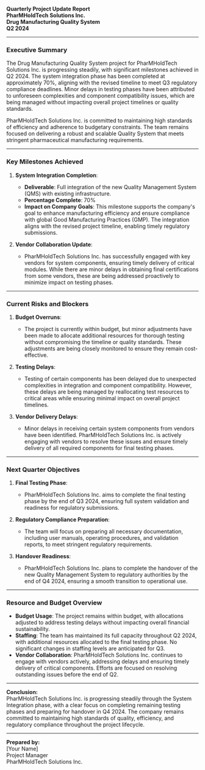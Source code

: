 

**Quarterly Project Update Report**  
**PharMHoldTech Solutions Inc.**  
**Drug Manufacturing Quality System**  
**Q2 2024**

---

### **Executive Summary**

The Drug Manufacturing Quality System project for PharMHoldTech Solutions Inc. is progressing steadily, with significant milestones achieved in Q2 2024. The system integration phase has been completed at approximately 70%, aligning with the revised timeline to meet Q3 regulatory compliance deadlines. Minor delays in testing phases have been attributed to unforeseen complexities and component compatibility issues, which are being managed without impacting overall project timelines or quality standards.

PharMHoldTech Solutions Inc. is committed to maintaining high standards of efficiency and adherence to budgetary constraints. The team remains focused on delivering a robust and scalable Quality System that meets stringent pharmaceutical manufacturing requirements.

---

### **Key Milestones Achieved**

1. **System Integration Completion**:  
   - **Deliverable**: Full integration of the new Quality Management System (QMS) with existing infrastructure.  
   - **Percentage Complete**: 70%  
   - **Impact on Company Goals**: This milestone supports the company's goal to enhance manufacturing efficiency and ensure compliance with global Good Manufacturing Practices (GMP). The integration aligns with the revised project timeline, enabling timely regulatory submissions.

2. **Vendor Collaboration Update**:  
   - PharMHoldTech Solutions Inc. has successfully engaged with key vendors for system components, ensuring timely delivery of critical modules. While there are minor delays in obtaining final certifications from some vendors, these are being addressed proactively to minimize impact on testing phases.

---

### **Current Risks and Blockers**

1. **Budget Overruns**:  
   - The project is currently within budget, but minor adjustments have been made to allocate additional resources for thorough testing without compromising the timeline or quality standards. These adjustments are being closely monitored to ensure they remain cost-effective.

2. **Testing Delays**:  
   - Testing of certain components has been delayed due to unexpected complexities in integration and component compatibility. However, these delays are being managed by reallocating test resources to critical areas while ensuring minimal impact on overall project timelines.

3. **Vendor Delivery Delays**:  
   - Minor delays in receiving certain system components from vendors have been identified. PharMHoldTech Solutions Inc. is actively engaging with vendors to resolve these issues and ensure timely delivery of all required components for final testing phases.

---

### **Next Quarter Objectives**

1. **Final Testing Phase**:  
   - PharMHoldTech Solutions Inc. aims to complete the final testing phase by the end of Q3 2024, ensuring full system validation and readiness for regulatory submissions.

2. **Regulatory Compliance Preparation**:  
   - The team will focus on preparing all necessary documentation, including user manuals, operating procedures, and validation reports, to meet stringent regulatory requirements.

3. **Handover Readiness**:  
   - PharMHoldTech Solutions Inc. plans to complete the handover of the new Quality Management System to regulatory authorities by the end of Q4 2024, ensuring a smooth transition to operational use.

---

### **Resource and Budget Overview**

- **Budget Usage**: The project remains within budget, with allocations adjusted to address testing delays without impacting overall financial sustainability.
- **Staffing**: The team has maintained its full capacity throughout Q2 2024, with additional resources allocated to the final testing phase. No significant changes in staffing levels are anticipated for Q3.
- **Vendor Collaboration**: PharMHoldTech Solutions Inc. continues to engage with vendors actively, addressing delays and ensuring timely delivery of critical components. Efforts are focused on resolving outstanding issues before the end of Q2.

---

**Conclusion:**  
PharMHoldTech Solutions Inc. is progressing steadily through the System Integration phase, with a clear focus on completing remaining testing phases and preparing for handover in Q4 2024. The company remains committed to maintaining high standards of quality, efficiency, and regulatory compliance throughout the project lifecycle.

--- 

**Prepared by:**  
[Your Name]  
Project Manager  
PharMHoldTech Solutions Inc.